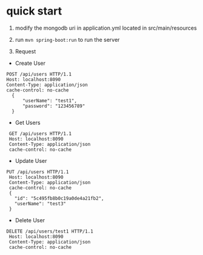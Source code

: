 
  
# quick start    
1. modify the mongodb uri in application.yml located in src/main/resources    
    
 2. run  `mvn spring-boot:run` to run the server    
    
 3. Request  
- Create User    
 ```  
 POST /api/users HTTP/1.1   
 Host: localhost:8090    
 Content-Type: application/json    
 cache-control: no-cache    
   {    
       "userName": "test1",    
       "password": "123456789"    
   }    
  ```  
- Get Users
```
 GET /api/users HTTP/1.1 
 Host: localhost:8090 
 Content-Type: application/json 
 cache-control: no-cache    
 ```
- Update User    
```
PUT /api/users HTTP/1.1    
 Host: localhost:8090    
 Content-Type: application/json    
 cache-control: no-cache    
 {    
   "id": "5c495fb8b0c19a0de4a21fb2",      
   "userName": "test3"    
 }    
 ```
- Delete User    
```
DELETE /api/users/test1 HTTP/1.1    
 Host: localhost:8090    
 Content-Type: application/json    
 cache-control: no-cache
 ```